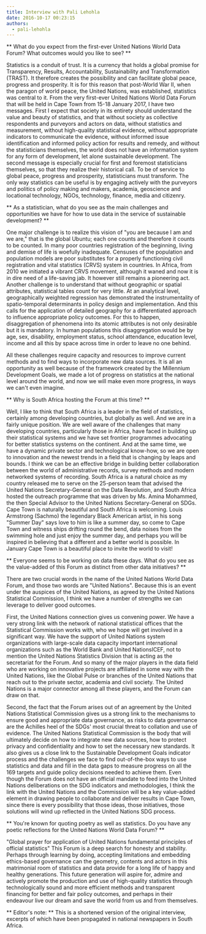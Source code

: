 ```yaml
---
title: Interview with Pali Lehohla
date: 2016-10-17 00:23:15
authors:
  - pali-lehohla
---
```


** What do you expect from the first-ever United Nations World Data Forum? What outcomes would you like to see? **

Statistics is a conduit of trust. It is a currency that holds a global promise for Transparency, Results, Accountability, Sustainability and Transformation (TRAST). It therefore creates the possibility and can facilitate global peace, progress and prosperity. It is for this reason that post-World War II, when the paragon of world peace, the United Nations, was established, statistics was central to it. From the very first-ever United Nations World Data Forum that will be held in Cape Town from 15-18 January 2017, I have two messages. First I expect that society in its entirety should understand the value and beauty of statistics, and that without society as collective respondents and purveyors and actors on data, without statistics and measurement, without high-quality statistical evidence, without appropriate indicators to communicate the evidence, without informed issue identification and informed policy action for results and remedy, and without the statisticians themselves, the world does not have an information system for any form of development, let alone sustainable development. The second message is especially crucial for first and foremost statisticians themselves, so that they realize their historical call. To be of service to global peace, progress and prosperity, statisticians must transform. The only way statistics can be useful is by engaging actively with the purveyors and politics of policy making and makers, academia, geoscience and locational technology, NGOs, technology, finance, media and citizenry.

** As a statistician, what do you see as the main challenges and opportunities we have for how to use data in the service of sustainable development? **

One major challenge is to realize this vision of "you are because I am and we are," that is the global Ubuntu; each one counts and therefore it counts to be counted. In many poor countries registration of the beginning, living and demise of life is woefully inadequate. Censuses of the population and population models are poor substitutes for a properly functioning civil registration and vital statistics (CRVS) system in countries. In Africa, from 2010 we initiated a vibrant CRVS movement, although it waned and now it is in dire need of a life-saving jab. It however still remains a pioneering act. Another challenge is to understand that without geographic or spatial attributes, statistical tables count for very little. At an analytical level, geographically weighted regression has demonstrated the instrumentality of spatio-temporal determinants in policy design and implementation. And this calls for the application of detailed geography for a differentiated approach to influence appropriate policy outcomes. For this to happen, disaggregation of phenomena into its atomic attributes is not only desirable but it is mandatory. In human populations this disaggregation would be by age, sex, disability, employment status, school attendance, education level, income and all this by space across time in order to leave no one behind.

All these challenges require capacity and resources to improve current methods and to find ways to incorporate new data sources. It is all an opportunity as well because of the framework created by the Millennium Development Goals, we made a lot of progress on statistics at the national level around the world, and now we will make even more progress, in ways we can't even imagine.

** Why is South Africa hosting the Forum at this time? **

Well, I like to think that South Africa is a leader in the field of statistics, certainly among developing countries, but globally as well. And we are in a fairly unique position. We are well aware of the challenges that many developing countries, particularly those in Africa, have faced in building up their statistical systems and we have set frontier programmes advocating for better statistics systems on the continent. And at the same time, we have a dynamic private sector and technological know-how, so we are open to innovation and the newest trends in a field that is changing by leaps and bounds. I think we can be an effective bridge in building better collaboration between the world of administrative records, survey methods and modern networked systems of recording. South Africa is a natural choice as my country released me to serve on the 25-person team that advised the United Nations Secretary-General on the Data Revolution, and South Africa hosted the outreach programme that was driven by Ms. Amina Mohammed, the then Special Advisor to the United Nations Secretary-General on SDGs. Cape Town is naturally beautiful and South Africa is welcoming. Louis Armstrong (Sachmo) the legendary Black American artist, in his song "Summer Day" says love to him is like a summer day, so come to Cape Town and witness ships drifting round the bend, data noises from the swimming hole and just enjoy the summer day, and perhaps you will be inspired in believing that a different and a better world is possible. In January Cape Town is a beautiful place to invite the world to visit!

** Everyone seems to be working on data these days. What do you see as the value-added of this Forum as distinct from other data initiatives? **

There are two crucial words in the name of the United Nations World Data Forum, and those two words are "United Nations". Because this is an event under the auspices of the United Nations, as agreed by the United Nations Statistical Commission, I think we have a number of strengths we can leverage to deliver good outcomes.

First, the United Nations connection gives us convening power. We have a very strong link with the network of national statistical offices that the Statistical Commission works with, who we hope will get involved in a significant way. We have the support of United Nations system organizations with large-scale data capacity important international organizations such as the World Bank and United NationsICEF, not to mention the United Nations Statistics Division that is acting as the secretariat for the Forum. And so many of the major players in the data field who are working on innovative projects are affiliated in some way with the United Nations, like the Global Pulse or branches of the United Nations that reach out to the private sector, academia and civil society. The United Nations is a major connector among all these players, and the Forum can draw on that.

Second, the fact that the Forum arises out of an agreement by the United Nations Statistical Commission gives us a strong link to the mechanisms to ensure good and appropriate data governance, as risks to data governance are the Achilles heel of the SDGs' most crucial threat to collation and use of evidence. The United Nations Statistical Commission is the body that will ultimately decide on how to integrate new data sources, how to protect privacy and confidentiality and how to set the necessary new standards. It also gives us a close link to the Sustainable Development Goals indicator process and the challenges we face to find out-of-the-box ways to use statistics and data and fill in the data gaps to measure progress on all the 169 targets and guide policy decisions needed to achieve them. Even though the Forum does not have an official mandate to feed into the United Nations deliberations on the SDG indicators and methodologies, I think the link with the United Nations and the Commission will be a key value-added element in drawing people to collaborate and deliver results in Cape Town, since there is every possibility that those ideas, those initiatives, those solutions will wind up reflected in the United Nations SDG process.

** You're known for quoting poetry as well as statistics. Do you have any poetic reflections for the United Nations World Data Forum? **

"Global prayer for application of United Nations fundamental principles of official statistics"
This Forum is a deep search for honesty and stability. Perhaps through learning by doing, accepting limitations and embedding ethics-based governance can the geometry, contents and actors in this matrimonial room of statistics and data provide for a long life of happy and healthy generations. This future generation will aspire for, admire and actively promote the production and use of high-quality statistics through technologically sound and more efficient methods and transparent financing for better and fair policy outcomes, and perhaps in their endeavour live our dream and save the world from us and from themselves.

** Editor's note: ** This is a shortened version of the original interview, excerpts of which have been propagated in national newspapers in South Africa.
